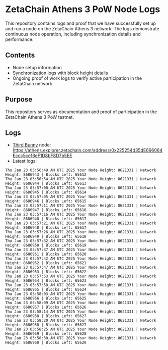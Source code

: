 # ZetaChain Athens 3 PoW Node Logs
This repository contains logs and proof that we have successfully set up and run a node on the ZetaChain Athens 3 network. The logs demonstrate continuous node operation, including synchronization details and performance.

## Contents
- Node setup information
- Synchronization logs with block height details
- Ongoing proof of work logs to verify active participation in the ZetaChain network

## Purpose
This repository serves as documentation and proof of participation in the ZetaChain Athens 3 PoW testnet.

## Logs

- [Third Bunny](https://thirdbunny.xyz/) node: https://athens.explorer.zetachain.com/address/0x225254d35dE666064Eccc5ce16eF1D8bF8D7b5EE
- Latest logs:
```
Thu Jan 23 03:56:49 AM UTC 2025 Your Node Height: 8621331 | Network Height: 8686943 | Blocks Left: 65612
Thu Jan 23 03:56:54 AM UTC 2025 Your Node Height: 8621331 | Network Height: 8686944 | Blocks Left: 65613
Thu Jan 23 03:57:00 AM UTC 2025 Your Node Height: 8621331 | Network Height: 8686945 | Blocks Left: 65614
Thu Jan 23 03:57:05 AM UTC 2025 Your Node Height: 8621331 | Network Height: 8686946 | Blocks Left: 65615
Thu Jan 23 03:57:11 AM UTC 2025 Your Node Height: 8621331 | Network Height: 8686947 | Blocks Left: 65616
Thu Jan 23 03:57:16 AM UTC 2025 Your Node Height: 8621331 | Network Height: 8686948 | Blocks Left: 65617
Thu Jan 23 03:57:21 AM UTC 2025 Your Node Height: 8621331 | Network Height: 8686948 | Blocks Left: 65617
Thu Jan 23 03:57:26 AM UTC 2025 Your Node Height: 8621331 | Network Height: 8686949 | Blocks Left: 65618
Thu Jan 23 03:57:32 AM UTC 2025 Your Node Height: 8621331 | Network Height: 8686950 | Blocks Left: 65619
Thu Jan 23 03:57:37 AM UTC 2025 Your Node Height: 8621331 | Network Height: 8686951 | Blocks Left: 65620
Thu Jan 23 03:57:42 AM UTC 2025 Your Node Height: 8621331 | Network Height: 8686952 | Blocks Left: 65621
Thu Jan 23 03:57:47 AM UTC 2025 Your Node Height: 8621331 | Network Height: 8686953 | Blocks Left: 65622
Thu Jan 23 03:57:53 AM UTC 2025 Your Node Height: 8621331 | Network Height: 8686954 | Blocks Left: 65623
Thu Jan 23 03:57:58 AM UTC 2025 Your Node Height: 8621331 | Network Height: 8686955 | Blocks Left: 65624
Thu Jan 23 03:58:03 AM UTC 2025 Your Node Height: 8621331 | Network Height: 8686956 | Blocks Left: 65625
Thu Jan 23 03:58:09 AM UTC 2025 Your Node Height: 8621331 | Network Height: 8686957 | Blocks Left: 65626
Thu Jan 23 03:58:14 AM UTC 2025 Your Node Height: 8621331 | Network Height: 8686958 | Blocks Left: 65627
Thu Jan 23 03:58:20 AM UTC 2025 Your Node Height: 8621331 | Network Height: 8686958 | Blocks Left: 65627
Thu Jan 23 03:58:25 AM UTC 2025 Your Node Height: 8621331 | Network Height: 8686959 | Blocks Left: 65628
Thu Jan 23 03:58:30 AM UTC 2025 Your Node Height: 8621331 | Network Height: 8686960 | Blocks Left: 65629
```

